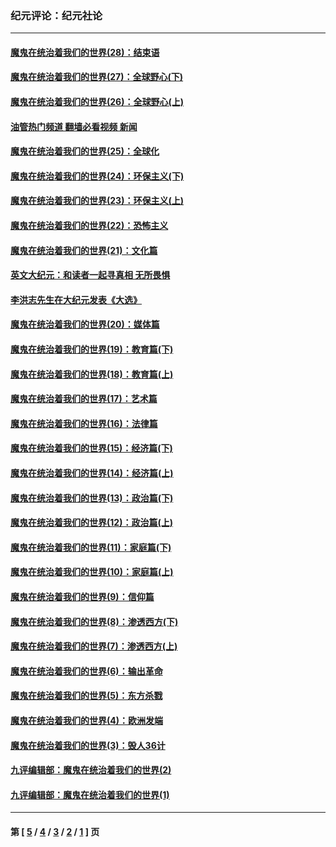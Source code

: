 ### 纪元评论：纪元社论
---
#### [魔鬼在统治着我们的世界(28)：结束语](../../pages/nsc422/n10936246.md?02020330) 
#### [魔鬼在统治着我们的世界(27)：全球野心(下)](../../pages/nsc422/n10928319.md?02020330) 
#### [魔鬼在统治着我们的世界(26)：全球野心(上)](../../pages/nsc422/n10900318.md?02020330) 
#### [油管热门频道 翻墙必看视频 新闻](ok?02020330)
#### [魔鬼在统治着我们的世界(25)：全球化](../../pages/nsc422/n10788205.md?02020330) 
#### [魔鬼在统治着我们的世界(24)：环保主义(下)](../../pages/nsc422/n10695307.md?02020330) 
#### [魔鬼在统治着我们的世界(23)：环保主义(上)](../../pages/nsc422/n10688613.md?02020330) 
#### [魔鬼在统治着我们的世界(22)：恐怖主义](../../pages/nsc422/n10614727.md?02020330) 
#### [魔鬼在统治着我们的世界(21)：文化篇](../../pages/nsc422/n10597706.md?02020330) 
#### [英文大纪元：和读者一起寻真相 无所畏惧](../../pages/nsc422/n12542027.md?02020330) 
#### [李洪志先生在大纪元发表《大选》](../../pages/nsc422/n12534746.md?02020330) 
#### [魔鬼在统治着我们的世界(20)：媒体篇](../../pages/nsc422/n10586579.md?02020330) 
#### [魔鬼在统治着我们的世界(19)：教育篇(下)](../../pages/nsc422/n10564808.md?02020330) 
#### [魔鬼在统治着我们的世界(18)：教育篇(上)](../../pages/nsc422/n10526970.md?02020330) 
#### [魔鬼在统治着我们的世界(17)：艺术篇](../../pages/nsc422/n10499093.md?02020330) 
#### [魔鬼在统治着我们的世界(16)：法律篇](../../pages/nsc422/n10485969.md?02020330) 
#### [魔鬼在统治着我们的世界(15)：经济篇(下)](../../pages/nsc422/n10469975.md?02020330) 
#### [魔鬼在统治着我们的世界(14)：经济篇(上)](../../pages/nsc422/n10457370.md?02020330) 
#### [魔鬼在统治着我们的世界(13)：政治篇(下)](../../pages/nsc422/n10448270.md?02020330) 
#### [魔鬼在统治着我们的世界(12)：政治篇(上)](../../pages/nsc422/n10444576.md?02020330) 
#### [魔鬼在统治着我们的世界(11)：家庭篇(下)](../../pages/nsc422/n10440961.md?02020330) 
#### [魔鬼在统治着我们的世界(10)：家庭篇(上)](../../pages/nsc422/n10435448.md?02020330) 
#### [魔鬼在统治着我们的世界(9)：信仰篇](../../pages/nsc422/n10432159.md?02020330) 
#### [魔鬼在统治着我们的世界(8)：渗透西方(下)](../../pages/nsc422/n10429603.md?02020330) 
#### [魔鬼在统治着我们的世界(7)：渗透西方(上)](../../pages/nsc422/n10426013.md?02020330) 
#### [魔鬼在统治着我们的世界(6)：输出革命](../../pages/nsc422/n10421536.md?02020330) 
#### [魔鬼在统治着我们的世界(5)：东方杀戮](../../pages/nsc422/n10417707.md?02020330) 
#### [魔鬼在统治着我们的世界(4)：欧洲发端](../../pages/nsc422/n10414890.md?02020330) 
#### [魔鬼在统治着我们的世界(3)：毁人36计](../../pages/nsc422/n10411583.md?02020330) 
#### [九评编辑部：魔鬼在统治着我们的世界(2)](../../pages/nsc422/n10410036.md?02020330) 
#### [九评编辑部：魔鬼在统治着我们的世界(1)](../../pages/nsc422/n10406825.md?02020330) 

---
#### 第 [ [5](./5.md?02020330) / [4](./4.md?02020330) / [3](./3.md?02020330) / [2](./2.md?02020330) / [1](./1.md?02020330) ] 页
